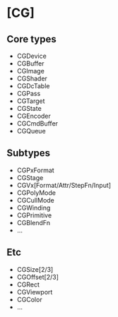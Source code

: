 [CG]
====


Core types
----------
- CGDevice
- CGBuffer
- CGImage
- CGShader
- CGDcTable
- CGPass
- CGTarget
- CGState
- CGEncoder
- CGCmdBuffer
- CGQueue


Subtypes
---------
- CGPxFormat
- CGStage
- CGVx[Format/Attr/StepFn/Input]
- CGPolyMode
- CGCullMode
- CGWinding
- CGPrimitive
- CGBlendFn
- ...


Etc
---
- CGSize[2/3]
- CGOffset[2/3]
- CGRect
- CGViewport
- CGColor
- ...

